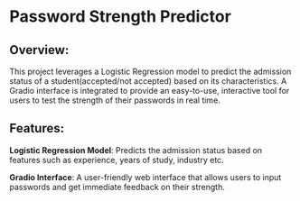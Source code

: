 
# Password Strength Predictor



## Overview:
This project leverages a Logistic Regression model to predict the admission status of a student(accepted/not accepted) based on its characteristics. A Gradio interface is integrated to provide an easy-to-use, interactive tool for users to test the strength of their passwords in real time.

## Features:
  **Logistic Regression Model**: Predicts the admission status based on features such as experience, years of study, industry etc.

**Gradio Interface**: A user-friendly web interface that allows users to input passwords and get immediate feedback on their strength.


